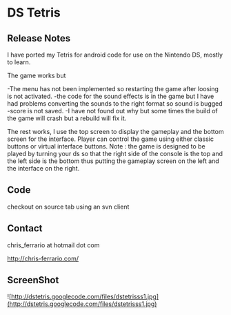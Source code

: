# DS Tetris #

## Release Notes ##

I have ported my Tetris for android code for use on the Nintendo DS, mostly to learn.

The game works but

-The menu has not been implemented so restarting the game after loosing is not activated.
-the code for the sound effects is in the game but I have had problems converting the sounds to the right format so sound is bugged
-score is not saved.
-I have not found out why but some times the build of the game will crash but a rebuild will fix it.

The rest works, I use the top screen to display the gameplay and the bottom screen for the interface.
Player can control the game using either classic buttons or virtual interface buttons.
Note : the game is designed to be played by turning your ds so that the right side of the console is the top and the left side is the bottom thus putting the gameplay screen on the left and the interface on the right.

## Code ##

checkout on source tab using an svn client


## Contact ##

chris\_ferrario at hotmail dot com

http://chris-ferrario.com/

## ScreenShot ##


![http://dstetris.googlecode.com/files/dstetrisss1.jpg](http://dstetris.googlecode.com/files/dstetrisss1.jpg)
